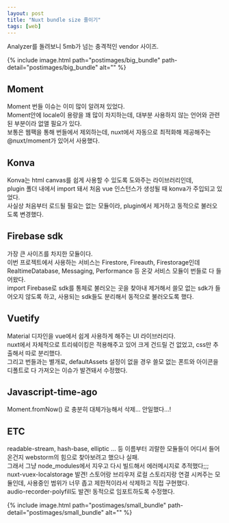 ```yaml
---
layout: post
title: "Nuxt bundle size 줄이기"
tags: [web]
---
```


Analyzer를 돌려보니 5mb가 넘는 충격적인 vendor 사이즈.

{% include image.html path="postimages/big_bundle" path-detail="postimages/big_bundle" alt="" %}

## Moment
Moment 번들 이슈는 이미 많이 알려져 있었다. <br>
Moment안에 locale이 용량을 꽤 많이 차지하는데, 대부분 사용하지 않는 언어와 관련된 부분이라 없앨 필요가 있다. <br>
보통은 웹팩을 통해 번들에서 제외하는데, nuxt에서 자동으로 최적화해 제공해주는@nuxt/moment가 있어서 사용했다.

## Konva
Konva는 html canvas를 쉽게 사용할 수 있도록 도와주는 라이브러리인데,<br> 
plugin 폴더 내에서 import 돼서 처음 vue 인스턴스가 생성될 때 konva가 주입되고 있었다.<br>
사실상 처음부터 로드될 필요는 없는 모듈이라, plugin에서 제거하고 동적으로 불러오도록 변경했다.

## Firebase sdk
가장 큰 사이즈를 차지한 모듈이다. <br>
이번 프로젝트에서 사용하는 서비스는 Firestore, Fireauth, Firestorage인데 RealtimeDatabase, Messaging, Performance 등 온갖 서비스 모듈이 번들로 다 들어왔다.<br> 
import Firebase로 sdk를 통체로 불러오는 곳을 찾아내 제거해서 쓸모 없는 sdk가 들어오지 않도록 하고, 사용되는 sdk들도 분리해서 동적으로 불러오도록 했다.

## Vuetify
Material 디자인을 vue에서 쉽게 사용하게 해주는 UI 라이브러리다. <br>
nuxt에서 자체적으로 트리쉐이킹은 적용해주고 있어 크게 건드릴 건 없었고, css만 추출해서 따로 분리했다.<br>
그리고 번들과는 별개로, defaultAssets 설정이 없을 경우  쓸모 없는 폰트와 아이콘을 디폴트로 다 가져오는 이슈가 발견돼서 수정했다.

## Javascript-time-ago
 Moment.fromNow() 로 충분히 대체가능해서 삭제... 안일했다...!
 
## ETC
readable-stream, hash-base, elliptic ... 등 이름부터 괴랄한 모듈들이 어디서 들어온건지 webstorm의 힘으로 찾아보려고 했으나 실패.<br>
그래서 그냥 node_modules에서 지우고 다시 빌드해서 에러메시지로 추적했다;;; <br>
nuxt-vuex-localstorage 발견! 스토어랑 브리우저 로컬 스토리지랑 연결 시켜주는 모듈인데, 사용중인 범위가 너무 좁고 제한적이라서 삭제하고 직접 구현했다.<br>
audio-recorder-polyfill도 발견! 동적으로 임포트하도록 수정했다.

{% include image.html path="postimages/small_bundle" path-detail="postimages/small_bundle" alt="" %}
